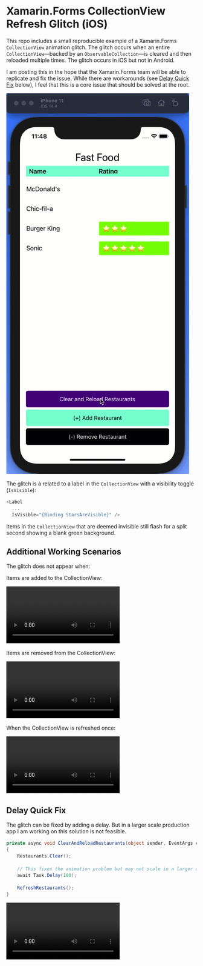 # Xamarin.Forms CollectionView Refresh Glitch (iOS)

This repo includes a small reproducible example of a Xamarin.Forms `CollectionView` animation glitch. The glitch occurs when an entire `CollectionView`—backed by an `ObservableCollection`—is cleared and then reloaded multiple times. The glitch occurs in iOS but not in Android.

I am posting this in the hope that the Xamarin.Forms team will be able to replicate and fix the issue. While there are workarounds (see [Delay Quick Fix](#delay-quick-fix) below), I feel that this is a core issue that should be solved at the root.

![CollectionView glitches when refreshed multiple times](screen-recordings/refresh-multiple-times.gif)

The glitch is a related to a label in the `CollectionView` with a visibility toggle (`IsVisible`):

```c#
<Label
  ...
  IsVisible="{Binding StarsAreVisible}" />
```

Items in the `CollectionView` that are deemed invisible still flash for a split second showing a blank green background.

## Additional Working Scenarios

The glitch does not appear when:

Items are added to the CollectionView:

![Adding items to the CollectionView](screen-recordings/add-items.mp4)

Items are removed from the CollectionView:

![Removing items from the CollectionView](screen-recordings/remove-items.mp4)

When the CollectionView is refreshed once:

![Refreshing the CollectionView once](screen-recordings/refresh-once.mp4)

## Delay Quick Fix

The glitch can be fixed by adding a delay. But in a larger scale production app I am working on this solution is not feasible.

```c#
private async void ClearAndReloadRestaurants(object sender, EventArgs e)
{
    Restaurants.Clear();

    // This fixes the animation problem but may not scale in a larger app
    await Task.Delay(100);

    RefreshRestaurants();
}
```

![Refreshing the CollectionView with a delay](screen-recordings/refresh-with-delay.mp4)
